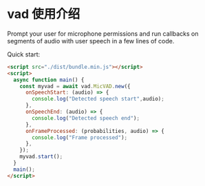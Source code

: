 # vad 使用介绍

Prompt your user for microphone permissions and run callbacks on segments of audio with user speech in a few lines of code.

Quick start:

```html
<script src="./dist/bundle.min.js"></script>
<script>
  async function main() {
    const myvad = await vad.MicVAD.new({
      onSpeechStart: (audio) => {
        console.log("Detected speech start",audio);
      },
      onSpeechEnd: (audio) => {
        console.log("Detected speech end");
      },
      onFrameProcessed: (probabilities, audio) => {
        console.log("Frame processed");
      },
    });
    myvad.start();
  }
  main();
</script>
```
